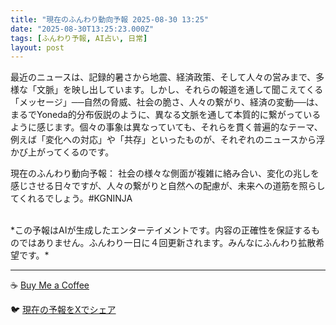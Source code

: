 ```yaml
---
title: "現在のふんわり動向予報 2025-08-30 13:25"
date: "2025-08-30T13:25:23.000Z"
tags: [ふんわり予報, AI占い, 日常]
layout: post
---
```


最近のニュースは、記録的暑さから地震、経済政策、そして人々の営みまで、多様な「文脈」を映し出しています。しかし、それらの報道を通して聞こえてくる「メッセージ」──自然の脅威、社会の脆さ、人々の繋がり、経済の変動──は、まるでYoneda的分布仮説のように、異なる文脈を通して本質的に繋がっているように感じます。個々の事象は異なっていても、それらを貫く普遍的なテーマ、例えば「変化への対応」や「共存」といったものが、それぞれのニュースから浮かび上がってくるのです。


現在のふんわり動向予報：
社会の様々な側面が複雑に絡み合い、変化の兆しを感じさせる日々ですが、人々の繋がりと自然への配慮が、未来への道筋を照らしてくれるでしょう。#KGNINJA

<br>
*この予報はAIが生成したエンターテイメントです。内容の正確性を保証するものではありません。ふんわり一日に４回更新されます。みんなにふんわり拡散希望です。*

---
☕️ [Buy Me a Coffee](https://www.buymeacoffee.com/kgninja)

🐦 [現在の予報をXでシェア](https://twitter.com/intent/tweet?text=%E7%8F%BE%E5%9C%A8%E3%81%AE%E3%81%B5%E3%82%93%E3%82%8F%E3%82%8A%E4%BA%88%E5%A0%B1%3A%20%E3%80%8C%E6%9C%80%E8%BF%91%E3%81%AE%E3%83%8B%E3%83%A5%E3%83%BC%E3%82%B9%E3%81%AF%E3%80%81%E8%A8%98%E9%8C%B2%E7%9A%84%E6%9A%91%E3%81%95%E3%81%8B%E3%82%89%E5%9C%B0%E9%9C%87%E3%80%81%E7%B5%8C%E6%B8%88%E6%94%BF%E7%AD%96%E3%80%81%E3%81%9D%E3%81%97%E3%81%A6%E4%BA%BA%E3%80%85%E3%81%AE%E5%96%B6%E3%81%BF%E3%81%BE%E3%81%A7%E3%80%81%E5%A4%9A%E6%A7%98%E3%81%AA%E3%80%8C%E6%96%87%E8%84%88%E3%80%8D%E3%82%92%E6%98%A0%E3%81%97%E5%87%BA%E3%81%97%E3%81%A6%E3%81%84%E3%81%BE%E3%81%99%E3%80%82%E3%80%8D%23KGNINJA%20%E7%B6%9A%E3%81%8D%E3%81%AF%E3%83%96%E3%83%AD%E3%82%B0%E3%81%A7%EF%BC%81%F0%9F%91%87&url=https%3A%2F%2Fkg-ninja.github.io%2FFunwariyoso%2F)
